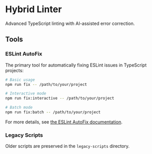 # Hybrid Linter

Advanced TypeScript linting with AI-assisted error correction.

## Tools

### ESLint AutoFix

The primary tool for automatically fixing ESLint issues in TypeScript projects:

```bash
# Basic usage
npm run fix -- /path/to/your/project

# Interactive mode
npm run fix:interactive -- /path/to/your/project

# Batch mode
npm run fix:batch -- /path/to/your/project
```

For more details, see [the ESLint AutoFix documentation](./eslint-autofix/README.md).

### Legacy Scripts

Older scripts are preserved in the `legacy-scripts` directory.

